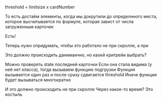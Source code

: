 threshold = limitsize x cardNumber

То есть достаём элементы, когда мы докрутили до определнного места, которое высчитывается по формуле, которая завист от числа загруженным карточек

Есть!

Теперь нужн опридумать, чтобы это работало не при скролле, а при 

Это должно происходить данимаично, но каокй критрейи выбрать?

Можно проверять state последней карточки
Если она стала видима (у неё нет класса), тогда вызываем функцию подгрузки
Функция вызывается один раз и после сразу сдвигается threshold
Иначе функция будет вызываться многократно

И это должно происходить не при скролле
Через какое-то время? Это костыль


